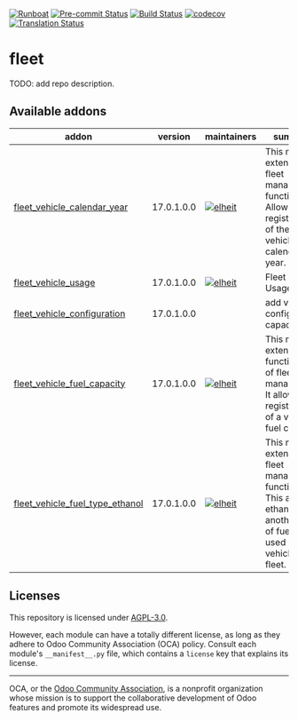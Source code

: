 
[![Runboat](https://img.shields.io/badge/runboat-Try%20me-875A7B.png)](https://runboat.odoo-community.org/builds?repo=OCA/fleet&target_branch=17.0)
[![Pre-commit Status](https://github.com/OCA/fleet/actions/workflows/pre-commit.yml/badge.svg?branch=17.0)](https://github.com/OCA/fleet/actions/workflows/pre-commit.yml?query=branch%3A17.0)
[![Build Status](https://github.com/OCA/fleet/actions/workflows/test.yml/badge.svg?branch=17.0)](https://github.com/OCA/fleet/actions/workflows/test.yml?query=branch%3A17.0)
[![codecov](https://codecov.io/gh/OCA/fleet/branch/17.0/graph/badge.svg)](https://codecov.io/gh/OCA/fleet)
[![Translation Status](https://translation.odoo-community.org/widgets/fleet-17-0/-/svg-badge.svg)](https://translation.odoo-community.org/engage/fleet-17-0/?utm_source=widget)

<!-- /!\ do not modify above this line -->

# fleet

TODO: add repo description.

<!-- /!\ do not modify below this line -->

<!-- prettier-ignore-start -->

[//]: # (addons)

Available addons
----------------
addon | version | maintainers | summary
--- | --- | --- | ---
[fleet_vehicle_calendar_year](fleet_vehicle_calendar_year/) | 17.0.1.0.0 | [![elheit](https://github.com/elheit.png?size=30px)](https://github.com/elheit) | This module extends the fleet management functionality. Allows the registration of the vehicle's calendar year.
[fleet_vehicle_usage](fleet_vehicle_usage/) | 17.0.1.0.0 | [![elheit](https://github.com/elheit.png?size=30px)](https://github.com/elheit) | Fleet Vehicle Usage
[fleet_vehicle_configuration](fleet_vehicle_configuration/) | 17.0.1.0.0 |  | add vehicle configuration capacity
[fleet_vehicle_fuel_capacity](fleet_vehicle_fuel_capacity/) | 17.0.1.0.0 | [![elheit](https://github.com/elheit.png?size=30px)](https://github.com/elheit) | This module extends the functionality of fleet management. It allows the registration of a vehicle's fuel capacity.
[fleet_vehicle_fuel_type_ethanol](fleet_vehicle_fuel_type_ethanol/) | 17.0.1.0.0 | [![elheit](https://github.com/elheit.png?size=30px)](https://github.com/elheit) | This module extends the fleet management functionality. This adds ethanol as another type of fuel to be used by a vehicle in the fleet.

[//]: # (end addons)

<!-- prettier-ignore-end -->

## Licenses

This repository is licensed under [AGPL-3.0](LICENSE).

However, each module can have a totally different license, as long as they adhere to Odoo Community Association (OCA)
policy. Consult each module's `__manifest__.py` file, which contains a `license` key
that explains its license.

----
OCA, or the [Odoo Community Association](http://odoo-community.org/), is a nonprofit
organization whose mission is to support the collaborative development of Odoo features
and promote its widespread use.
